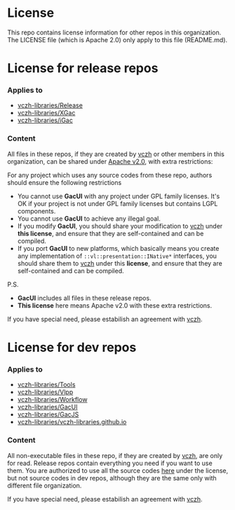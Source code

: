 # License

This repo contains license information for other repos in this organization. The LICENSE file (which is Apache 2.0) only apply to this file (README.md).

# License for release repos

### Applies to
- [vczh-libraries/Release](https://github.com/vczh-libraries/Release)
- [vczh-libraries/XGac](https://github.com/vczh-libraries/XGac)
- [vczh-libraries/iGac](https://github.com/vczh-libraries/iGac)

### Content

All files in these repos, if they are created by [vczh](https://github.com/vczh) or other members in this organization, can be shared under [Apache v2.0](https://github.com/vczh-libraries/License/blob/master/LICENSE_Apache_v2), with extra restrictions:

For any project which uses any source codes from these repo, authors should ensure the following restrictions
- You cannot use **GacUI** with any project under GPL family licenses. It's OK if your project is not under GPL family licenses but contains LGPL components.
- You cannot use **GacUI** to achieve any illegal goal.
- If you modify **GacUI**, you should share your modification to [vczh](https://github.com/vczh) under **this license**, and ensure that they are self-contained and can be compiled.
- If you port **GacUI** to new platforms, which basically means you create any implementation of `::vl::presentation::INative*` interfaces, you should share them to [vczh](https://github.com/vczh) under this **license**, and ensure that they are self-contained and can be compiled.

P.S.
- **GacUI** includes all files in these release repos.
- **This license** here means Apache v2.0 with these extra restrictions.

If you have special need, please estabilish an agreement with [vczh](https://github.com/vczh).

# License for dev repos

### Applies to
- [vczh-libraries/Tools](https://github.com/vczh-libraries/Tools)
- [vczh-libraries/Vlpp](https://github.com/vczh-libraries/Vlpp)
- [vczh-libraries/Workflow](https://github.com/vczh-libraries/Workflow)
- [vczh-libraries/GacUI](https://github.com/vczh-libraries/GacUI)
- [vczh-libraries/GacJS](https://github.com/vczh-libraries/GacJS)
- [vczh-libraries/vczh-libraries.github.io](https://github.com/vczh-libraries/vczh-libraries.github.io)

### Content

All non-executable files in these repo, if they are created by [vczh](https://github.com/vczh), are only for read. Release repos contain everything you need if you want to use them. You are authorized to use all the source codes [here](https://github.com/vczh-libraries/Release/tree/master/Import) under the license, but not source codes in dev repos, although they are the same only with different file organization.

If you have special need, please estabilish an agreement with [vczh](https://github.com/vczh).
